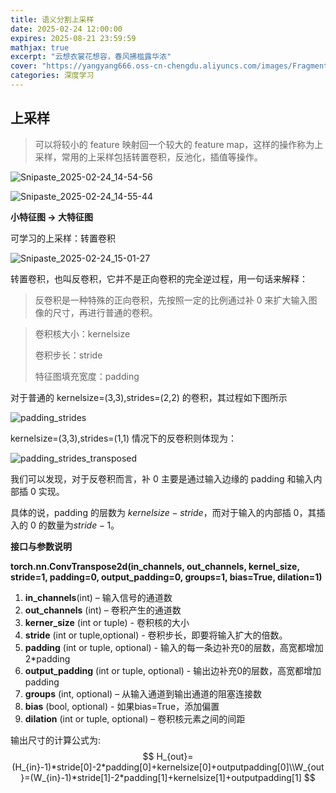 ```yaml
---
title: 语义分割上采样
date: 2025-02-24 12:00:00
expires: 2025-08-21 23:59:59
mathjax: true
excerpt: "云想衣裳花想容，春风拂槛露华浓"
cover: "https://yangyang666.oss-cn-chengdu.aliyuncs.com/images/Fragment_7_4k_a51f7.jpg"
categories: 深度学习
---
```



## 上采样

> 可以将较小的 feature 映射回一个较大的 feature map，这样的操作称为上采样，常用的上采样包括转置卷积，反池化，插值等操作。

![Snipaste_2025-02-24_14-54-56](https://yangyang666.oss-cn-chengdu.aliyuncs.com/images/Snipaste_2025-02-24_14-54-56.png)





![Snipaste_2025-02-24_14-55-44](https://yangyang666.oss-cn-chengdu.aliyuncs.com/images/Snipaste_2025-02-24_14-55-44.png)







**小特征图 -> 大特征图**

可学习的上采样：转置卷积





![Snipaste_2025-02-24_15-01-27](https://yangyang666.oss-cn-chengdu.aliyuncs.com/images/Snipaste_2025-02-24_15-01-27.png)

转置卷积，也叫反卷积，它并不是正向卷积的完全逆过程，用一句话来解释：

> 反卷积是一种特殊的正向卷积，先按照一定的比例通过补 0 来扩大输入图像的尺寸，再进行普通的卷积。

> 卷积核大小：kernelsize
>
> 卷积步长：stride
>
> 特征图填充宽度：padding

对于普通的 kernelsize=(3,3),strides=(2,2) 的卷积，其过程如下图所示



![padding_strides](https://yangyang666.oss-cn-chengdu.aliyuncs.com/images/padding_strides.gif)





kernelsize=(3,3),strides=(1,1) 情况下的反卷积则体现为：





![padding_strides_transposed](https://yangyang666.oss-cn-chengdu.aliyuncs.com/images/padding_strides_transposed.gif)

我们可以发现，对于反卷积而言，补 0 主要是通过输入边缘的 padding 和输入内部插 0 实现。

具体的说，padding 的层数为 $kernelsize−stride$，而对于输入的内部插 0，其插入的 0 的数量为$stride−1$。



**接口与参数说明**

**torch.nn.ConvTranspose2d(in_channels, out_channels, kernel_size, stride=1, padding=0, output_padding=0, groups=1, bias=True, dilation=1)**

1. **in_channels**(int) – 输入信号的通道数
2. **out_channels** (int) – 卷积产生的通道数
3. **kerner_size** (int or tuple) - 卷积核的大小
4. **stride** (int or tuple,optional) - 卷积步长，即要将输入扩大的倍数。
5. **padding** (int or tuple, optional) - 输入的每一条边补充0的层数，高宽都增加2*padding
6. **output_padding** (int or tuple, optional) - 输出边补充0的层数，高宽都增加padding
7. **groups** (int, optional) – 从输入通道到输出通道的阻塞连接数
8. **bias** (bool, optional) - 如果bias=True，添加偏置
9. **dilation** (int or tuple, optional) – 卷积核元素之间的间距

输出尺寸的计算公式为:
$$
H_{out}=(H_{in}-1)*stride[0]-2*padding[0]+kernelsize[0]+outputpadding[0]\\W_{out}=(W_{in}-1)*stride[1]-2*padding[1]+kernelsize[1]+outputpadding[1]
$$






















